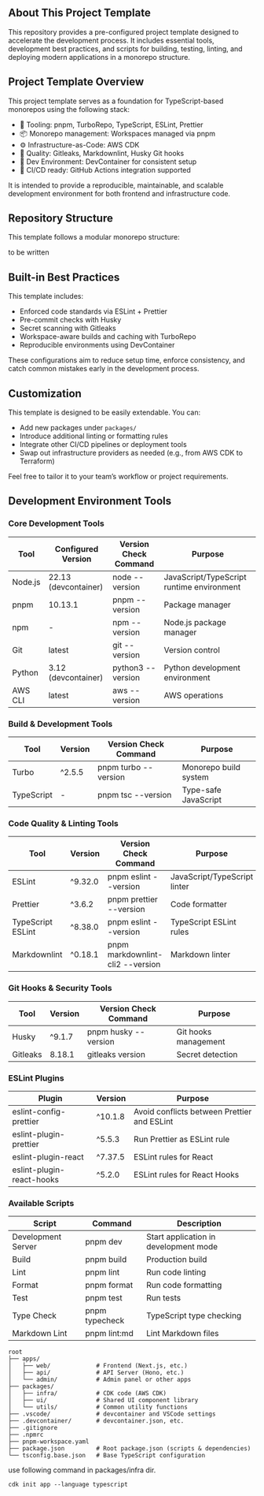 ## About This Project Template

This repository provides a pre-configured project template designed to accelerate the development process. It includes essential tools, development best practices, and scripts for building, testing, linting, and deploying modern applications in a monorepo structure.

## Project Template Overview

This project template serves as a foundation for TypeScript-based monorepos using the following stack:

- 🧰 Tooling: pnpm, TurboRepo, TypeScript, ESLint, Prettier
- 📦 Monorepo management: Workspaces managed via pnpm
- ⚙️ Infrastructure-as-Code: AWS CDK
- 🧪 Quality: Gitleaks, Markdownlint, Husky Git hooks
- 🐳 Dev Environment: DevContainer for consistent setup
- 🚀 CI/CD ready: GitHub Actions integration supported

It is intended to provide a reproducible, maintainable, and scalable development environment for both frontend and infrastructure code.

## Repository Structure

This template follows a modular monorepo structure:

to be written

## Built-in Best Practices

This template includes:

- Enforced code standards via ESLint + Prettier
- Pre-commit checks with Husky
- Secret scanning with Gitleaks
- Workspace-aware builds and caching with TurboRepo
- Reproducible environments using DevContainer

These configurations aim to reduce setup time, enforce consistency, and catch common mistakes early in the development process.

## Customization

This template is designed to be easily extendable. You can:

- Add new packages under `packages/`
- Introduce additional linting or formatting rules
- Integrate other CI/CD pipelines or deployment tools
- Swap out infrastructure providers as needed (e.g., from AWS CDK to Terraform)

Feel free to tailor it to your team’s workflow or project requirements.

## Development Environment Tools

### Core Development Tools

| Tool    | Configured Version   | Version Check Command | Purpose                                   |
| ------- | -------------------- | --------------------- | ----------------------------------------- |
| Node.js | 22.13 (devcontainer) | node --version        | JavaScript/TypeScript runtime environment |
| pnpm    | 10.13.1              | pnpm --version        | Package manager                           |
| npm     | -                    | npm --version         | Node.js package manager                   |
| Git     | latest               | git --version         | Version control                           |
| Python  | 3.12 (devcontainer)  | python3 --version     | Python development environment            |
| AWS CLI | latest               | aws --version         | AWS operations                            |

### Build & Development Tools

| Tool       | Version | Version Check Command | Purpose               |
| ---------- | ------- | --------------------- | --------------------- |
| Turbo      | ^2.5.5  | pnpm turbo --version  | Monorepo build system |
| TypeScript | -       | pnpm tsc --version    | Type-safe JavaScript  |

### Code Quality & Linting Tools

| Tool              | Version | Version Check Command            | Purpose                      |
| ----------------- | ------- | -------------------------------- | ---------------------------- |
| ESLint            | ^9.32.0 | pnpm eslint --version            | JavaScript/TypeScript linter |
| Prettier          | ^3.6.2  | pnpm prettier --version          | Code formatter               |
| TypeScript ESLint | ^8.38.0 | pnpm eslint --version            | TypeScript ESLint rules      |
| Markdownlint      | ^0.18.1 | pnpm markdownlint-cli2 --version | Markdown linter              |

### Git Hooks & Security Tools

| Tool     | Version | Version Check Command | Purpose              |
| -------- | ------- | --------------------- | -------------------- |
| Husky    | ^9.1.7  | pnpm husky --version  | Git hooks management |
| Gitleaks | 8.18.1  | gitleaks version      | Secret detection     |

### ESLint Plugins

| Plugin                    | Version | Purpose                                     |
| ------------------------- | ------- | ------------------------------------------- |
| eslint-config-prettier    | ^10.1.8 | Avoid conflicts between Prettier and ESLint |
| eslint-plugin-prettier    | ^5.5.3  | Run Prettier as ESLint rule                 |
| eslint-plugin-react       | ^7.37.5 | ESLint rules for React                      |
| eslint-plugin-react-hooks | ^5.2.0  | ESLint rules for React Hooks                |

### Available Scripts

| Script             | Command        | Description                           |
| ------------------ | -------------- | ------------------------------------- |
| Development Server | pnpm dev       | Start application in development mode |
| Build              | pnpm build     | Production build                      |
| Lint               | pnpm lint      | Run code linting                      |
| Format             | pnpm format    | Run code formatting                   |
| Test               | pnpm test      | Run tests                             |
| Type Check         | pnpm typecheck | TypeScript type checking              |
| Markdown Lint      | pnpm lint:md   | Lint Markdown files                   |

```
root
├── apps/
│   ├── web/             # Frontend (Next.js, etc.)
│   ├── api/             # API Server (Hono, etc.)
│   └── admin/           # Admin panel or other apps
├── packages/
│   ├── infra/           # CDK code (AWS CDK)
│   ├── ui/              # Shared UI component library
│   └── utils/           # Common utility functions
├── .vscode/             # devcontainer and VSCode settings
├── .devcontainer/       # devcontainer.json, etc.
├── .gitignore
├── .npmrc
├── pnpm-workspace.yaml
├── package.json         # Root package.json (scripts & dependencies)
└── tsconfig.base.json   # Base TypeScript configuration
```

use following command in packages/infra dir.

```
cdk init app --language typescript
```
